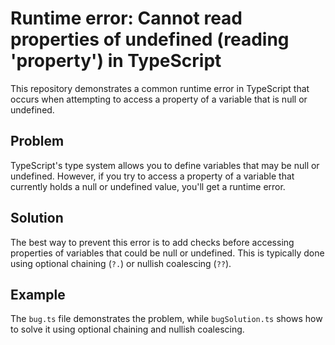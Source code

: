# Runtime error: Cannot read properties of undefined (reading 'property') in TypeScript
This repository demonstrates a common runtime error in TypeScript that occurs when attempting to access a property of a variable that is null or undefined.

## Problem
TypeScript's type system allows you to define variables that may be null or undefined. However, if you try to access a property of a variable that currently holds a null or undefined value, you'll get a runtime error.

## Solution
The best way to prevent this error is to add checks before accessing properties of variables that could be null or undefined. This is typically done using optional chaining (`?.`) or nullish coalescing (`??`).

## Example
The `bug.ts` file demonstrates the problem, while `bugSolution.ts` shows how to solve it using optional chaining and nullish coalescing.